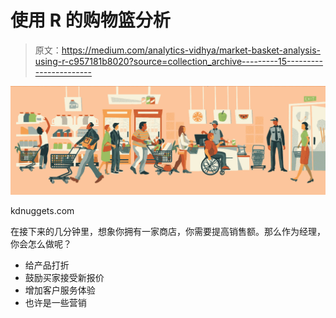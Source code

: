 # 使用 R 的购物篮分析

> 原文：<https://medium.com/analytics-vidhya/market-basket-analysis-using-r-c957181b8020?source=collection_archive---------15----------------------->

![](img/2b4a09a6c15d5b677f9e9733167349a7.png)

kdnuggets.com

在接下来的几分钟里，想象你拥有一家商店，你需要提高销售额。那么作为经理，你会怎么做呢？

*   给产品打折
*   鼓励买家接受新报价
*   增加客户服务体验
*   也许是一些营销